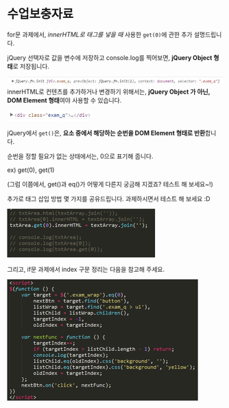 # 수업보충자료


for문 과제에서, *innerHTML로 태그를 넣을 때* 사용한 `get(0)`에 관한 추가 설명드립니다.


jQuery 선택자로 값을 변수에 저장하고 console.log를 찍어보면, **jQuery Object 형태**로 저장됩니다.

![](https://github.com/yungvely/study/blob/master/ex02_180314/1.jpeg)<br/>
innerHTML로 컨텐츠를 추가하거나 변경하기 위해서는, **jQuery Object 가 아닌, DOM Element 형태**여야 사용할 수 있습니다.

![](https://github.com/yungvely/study/blob/master/ex02_180314/2.jpeg)<br/>

jQuery에서 `get()`은, **요소 중에서 해당하는 순번을 DOM Element 형태로 반환**합니다.

순번을 정할 필요가 없는 상태에서는, 0으로 표기해 줍니다.

ex) get(0), get(1)

(그럼 이쯤에서, get()과 eq()가 어떻게 다른지 궁금해 지겠죠? 테스트 해 보세요~!)


추가로 태그 삽입 방법 몇 가지를 공유드립니다. 과제하시면서 테스트 해 보세요 :D

![](https://github.com/yungvely/study/blob/master/ex02_180314/3.jpeg)<br/>

그리고, if문 과제에서 index 구문 정리는 다음을 참고해 주세요.

![](https://github.com/yungvely/study/blob/master/ex02_180314/4.jpeg)<br/>
